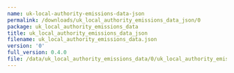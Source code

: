 ```yaml
---
name: uk-local-authority-emissions-data-json
permalink: /downloads/uk_local_authority_emissions_data_json/0
package: uk_local_authority_emissions_data
title: uk_local_authority_emissions_data_json
filename: uk_local_authority_emissions_data.json
version: '0'
full_version: 0.4.0
file: /data/uk_local_authority_emissions_data/0/uk_local_authority_emissions_data.json
---
```


